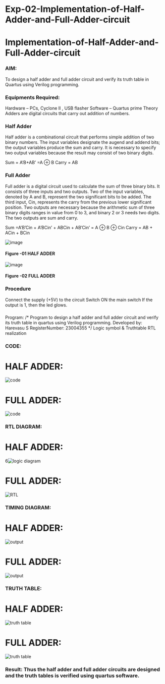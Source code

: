 # Exp-02-Implementation-of-Half-Adder-and-Full-Adder-circuit

# Implementation-of-Half-Adder-and-Full-Adder-circuit
### AIM:
To design a half adder and full adder circuit and verify its truth table in Quartus using Verilog programming.

### Equipments Required:
Hardware – PCs, Cyclone II , USB flasher
Software – Quartus prime
Theory
Adders are digital circuits that carry out addition of numbers.

### Half Adder
Half adder is a combinational circuit that performs simple addition of two binary numbers. The input variables designate the augend and addend bits; the output variables produce the sum and carry. It is necessary to specify two output variables because the result may consist of two binary digits.

Sum = A’B+AB’ =A ⊕ B Carry = AB

### Full Adder
Full adder is a digital circuit used to calculate the sum of three binary bits. It consists of three inputs and two outputs. Two of the input variables, denoted by A and B, represent the two significant bits to be added. The third input, Cin, represents the carry from the previous lower significant position. Two outputs are necessary because the arithmetic sum of three binary digits ranges in value from 0 to 3, and binary 2 or 3 needs two digits. The two outputs are sum and carry.

Sum =A’B’Cin + A’BCin’ + ABCin + AB’Cin’ = A ⊕ B ⊕ Cin Carry = AB + ACin + BCin

 ![image](https://user-images.githubusercontent.com/36288975/163552156-a13e5a56-c638-4110-97d9-8896907c8d25.png)

#### Figure -01 HALF ADDER 


![image](https://user-images.githubusercontent.com/36288975/163552057-b3547877-6d07-45b4-b7e0-bcfebfad9e1d.png)

#### Figure -02 FULL ADDER 

### Procedure

Connect the supply (+5V) to the circuit
Switch ON the main switch
If the output is 1, then the led glows.
### 
Program:
/*
Program to design a half adder and full adder circuit and verify its truth table in quartus using Verilog programming.
Developed by: Harevasu S
RegisterNumber:  23004355
*/
Logic symbol & Truthtable
RTL realization

### CODE:


 
 # HALF ADDER:

![code](https://github.com/Harevasu/Exp-02-Implementation-of-Half-Adder-and-Full-Adder-circuit/assets/147985044/ed03c978-9976-4768-b20d-9bd1c19f7c0d)


# FULL ADDER:
 
![code](https://github.com/Harevasu/Exp-02-Implementation-of-Half-Adder-and-Full-Adder-circuit/assets/147985044/0dd71692-6d06-46fd-ad6c-70f4592375cd)


### RTL DIAGRAM:


# HALF ADDER:

6![logic diagram](https://github.com/Harevasu/Exp-02-Implementation-of-Half-Adder-and-Full-Adder-circuit/assets/147985044/c41003ac-103a-4e65-83a1-72d49a1a20f8)


# FULL ADDER:


![RTL](https://github.com/Harevasu/Exp-02-Implementation-of-Half-Adder-and-Full-Adder-circuit/assets/147985044/10175a65-46e0-481f-a3d0-630388dacb15)


### TIMING DIAGRAM:

# HALF ADDER:

![output](https://github.com/Harevasu/Exp-02-Implementation-of-Half-Adder-and-Full-Adder-circuit/assets/147985044/b2bea0d1-09c2-47b1-b74b-482b8dd05882)

 
# FULL ADDER:

![output](https://github.com/Harevasu/Exp-02-Implementation-of-Half-Adder-and-Full-Adder-circuit/assets/147985044/357d177c-971a-4dad-927f-17c6708fe7da)


### TRUTH TABLE:

# HALF ADDER:

![truth table](https://github.com/Harevasu/Exp-02-Implementation-of-Half-Adder-and-Full-Adder-circuit/assets/147985044/e42e2138-08a6-42c1-8804-8dabef3acfe0)


# FULL ADDER:

![truth table](https://github.com/Harevasu/Exp-02-Implementation-of-Half-Adder-and-Full-Adder-circuit/assets/147985044/49f7a144-0e2d-4bb0-bbdb-d174679e8dd0)



### Result: Thus the half adder and full adder circuits are designed and the truth tables is verified using quartus software.
